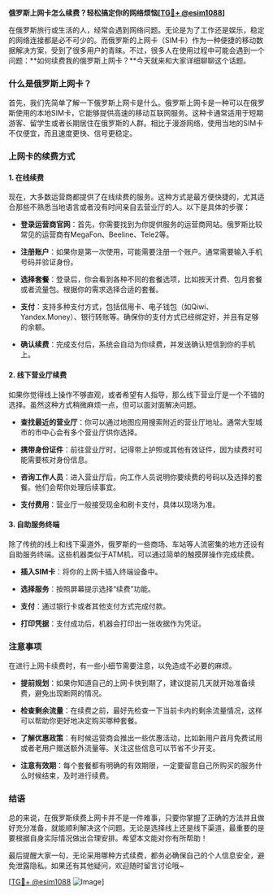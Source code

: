 **俄罗斯上网卡怎么续费？轻松搞定你的网络烦恼[[TG💪+ @esim1088](https://t.me/s/esim1088)]**

在俄罗斯旅行或生活的人，经常会遇到网络问题。无论是为了工作还是娱乐，稳定的网络连接都是必不可少的。而俄罗斯的上网卡（SIM卡）作为一种便捷的移动数据解决方案，受到了很多用户的青睐。不过，很多人在使用过程中可能会遇到一个问题：**如何续费我的俄罗斯上网卡？**今天就来和大家详细聊聊这个话题。

### 什么是俄罗斯上网卡？

首先，我们先简单了解一下俄罗斯上网卡是什么。俄罗斯上网卡是一种可以在俄罗斯使用的本地SIM卡，它能够提供高速的移动互联网服务。这种卡通常适用于短期游客、留学生或者长期居住在俄罗斯的人群。相比于漫游网络，使用当地的SIM卡不仅便宜，而且速度更快、信号更稳定。

### 上网卡的续费方式

#### 1. 在线续费

现在，大多数运营商都提供了在线续费的服务。这种方式是最方便快捷的，尤其适合那些不熟悉当地语言或者没有时间亲自去营业厅的人。以下是具体的步骤：

- **登录运营商官网**：首先，你需要找到为你提供服务的运营商网站。俄罗斯比较常见的运营商有MegaFon、Beeline、Tele2等。
  
- **注册账户**：如果你是第一次使用，可能需要注册一个账户。通常需要输入手机号码并验证身份。

- **选择套餐**：登录后，你会看到各种不同的套餐选项，比如按天计费、包月套餐或者流量包。根据你的需求选择合适的套餐。

- **支付**：支持多种支付方式，包括信用卡、电子钱包（如Qiwi、Yandex.Money）、银行转账等。确保你的支付方式已经绑定好，并且有足够的余额。

- **确认续费**：完成支付后，系统会自动为你续费，并发送确认短信到你的手机上。

#### 2. 线下营业厅续费

如果你觉得线上操作不够直观，或者希望有人指导，那么线下营业厅是一个不错的选择。虽然这种方式稍微麻烦一点，但可以面对面解决问题。

- **查找最近的营业厅**：你可以通过地图应用搜索附近的营业厅地址。通常大型城市的市中心会有多个营业厅供你选择。

- **携带身份证件**：前往营业厅时，记得带上护照或其他有效证件，因为续费时可能需要核对身份信息。

- **咨询工作人员**：进入营业厅后，向工作人员说明你要续费的号码以及选择的套餐。他们会帮你处理后续事宜。

- **支付费用**：营业厅一般接受现金和刷卡支付，具体以现场为准。

#### 3. 自助服务终端

除了传统的线上和线下渠道外，俄罗斯的一些商场、车站等人流密集的地方还设有自助服务终端。这些机器类似于ATM机，可以通过简单的触摸屏操作完成续费。

- **插入SIM卡**：将你的上网卡插入终端设备中。

- **选择服务**：按照屏幕提示选择“续费”功能。

- **支付**：通过银行卡或者其他支付方式完成付款。

- **打印凭据**：支付成功后，机器会打印出一张收据作为凭证。

### 注意事项

在进行上网卡续费时，有一些小细节需要注意，以免造成不必要的麻烦。

- **提前规划**：如果你知道自己的上网卡快到期了，建议提前几天就开始准备续费，避免出现断网的情况。

- **检查剩余流量**：在续费之前，最好先检查一下当前卡内的剩余流量情况，这样可以帮助你更好地决定购买哪种套餐。

- **了解优惠政策**：有时候运营商会推出一些优惠活动，比如新用户首月免费试用或者老用户赠送额外流量等。关注这些信息可以节省不少开支。

- **注意有效期**：每个套餐都有明确的有效期限，一定要留意自己所购买的服务什么时候结束，及时进行续费。

### 结语

总的来说，在俄罗斯续费上网卡并不是一件难事，只要你掌握了正确的方法并且做好充分准备，就能顺利解决这个问题。无论是选择线上还是线下渠道，最重要的是要根据自身实际情况做出合理安排。希望本文能对你有所帮助！

最后提醒大家一句，无论采用哪种方式续费，都务必确保自己的个人信息安全，避免泄露隐私。如果还有其他疑问，欢迎随时留言讨论哦~

[[TG💪+ @esim1088](https://t.me/s/esim1088) ![Image](https://i.postimg.cc/4NQfJmqS/Snipaste-2025-05-13-00-14-12.png)]